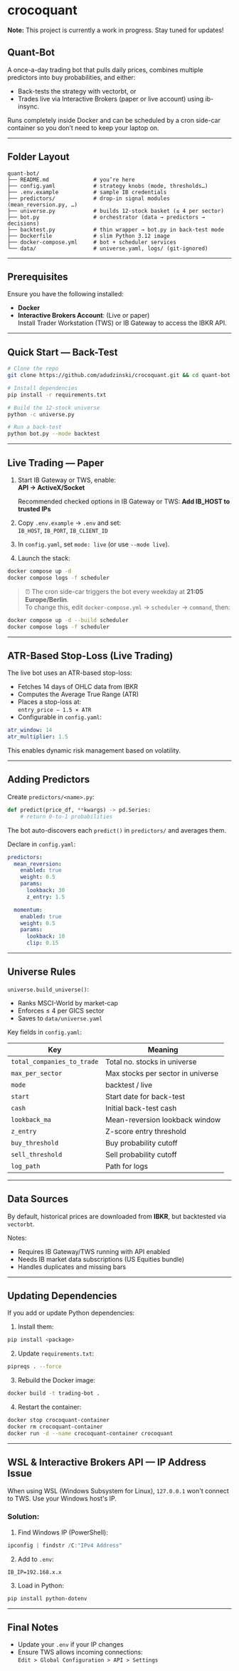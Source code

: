 # crocoquant
**Note:** This project is currently a work in progress. Stay tuned for updates!
## Quant-Bot

A once-a-day trading bot that pulls daily prices, combines multiple predictors into buy probabilities, and either:

- Back-tests the strategy with vectorbt, or  
- Trades live via Interactive Brokers (paper or live account) using ib-insync.

Runs completely inside Docker and can be scheduled by a cron side-car container so you don’t need to keep your laptop on.

---

## Folder Layout

```
quant-bot/
├── README.md              # you’re here
├── config.yaml            # strategy knobs (mode, thresholds…)
├── .env.example           # sample IB credentials
├── predictors/            # drop-in signal modules (mean_reversion.py, …)
├── universe.py            # builds 12-stock basket (≤ 4 per sector)
├── bot.py                 # orchestrator (data → predictors → decisions)
├── backtest.py            # thin wrapper → bot.py in back-test mode
├── Dockerfile             # slim Python 3.12 image
├── docker-compose.yml     # bot + scheduler services
└── data/                  # universe.yaml, logs/ (git-ignored)
```

---

## Prerequisites

Ensure you have the following installed:

- **Docker**  
- **Interactive Brokers Account**: (Live or paper)  
  Install Trader Workstation (TWS) or IB Gateway to access the IBKR API.

---

## Quick Start — Back-Test

```bash
# Clone the repo
git clone https://github.com/adudzinski/crocoquant.git && cd quant-bot

# Install dependencies
pip install -r requirements.txt

# Build the 12-stock universe
python -c universe.py

# Run a back-test
python bot.py --mode backtest 
```

---

## Live Trading — Paper

1. Start IB Gateway or TWS, enable:  
   **API → ActiveX/Socket**

    Recommended checked options in IB Gateway or TWS:
   **Add IB_HOST to trusted IPs**

2. Copy `.env.example` → `.env` and set:  
   `IB_HOST`, `IB_PORT`, `IB_CLIENT_ID`

3. In `config.yaml`, set `mode: live` (or use `--mode live`).

4. Launch the stack:

```bash
docker compose up -d
docker compose logs -f scheduler
```

> ⏰ The cron side-car triggers the bot every weekday at **21:05 Europe/Berlin**.  
To change this, edit `docker-compose.yml` → `scheduler` → `command`, then:

```bash
docker compose up -d --build scheduler  
docker compose logs -f scheduler
```

---

## ATR-Based Stop-Loss (Live Trading)

The live bot uses an ATR-based stop-loss:

- Fetches 14 days of OHLC data from IBKR
- Computes the Average True Range (ATR)
- Places a stop-loss at:  
  `entry_price − 1.5 × ATR`
- Configurable in `config.yaml`:

```yaml
atr_window: 14
atr_multiplier: 1.5
```

This enables dynamic risk management based on volatility.

---

## Adding Predictors

Create `predictors/<name>.py`:

```python
def predict(price_df, **kwargs) -> pd.Series:
    # return 0-to-1 probabilities
```

The bot auto-discovers each `predict()` in `predictors/` and averages them.

Declare in `config.yaml`:

```yaml
predictors:
  mean_reversion:
    enabled: true
    weight: 0.5
    params:
      lookback: 30
      z_entry: 1.5

  momentum:
    enabled: true
    weight: 0.5
    params:
      lookback: 10
      clip: 0.15
```

---

## Universe Rules

`universe.build_universe()`:

- Ranks MSCI-World by market-cap  
- Enforces ≤ 4 per GICS sector  
- Saves to `data/universe.yaml`

Key fields in `config.yaml`:

| Key              | Meaning                               |
|------------------|---------------------------------------|
| `total_companies_to_trade` | Total no. stocks in universe|
| `max_per_sector` | Max stocks per sector in universe     |
| `mode`           | backtest / live                       |
| `start`          | Start date for back-test              |
| `cash`           | Initial back-test cash                |
| `lookback_ma`    | Mean-reversion lookback window        |
| `z_entry`        | Z-score entry threshold               |
| `buy_threshold`  | Buy probability cutoff                |
| `sell_threshold` | Sell probability cutoff               |
| `log_path`       | Path for logs                         |

---

## Data Sources

By default, historical prices are downloaded from **IBKR**, but backtested via `vectorbt`.


Notes:

- Requires IB Gateway/TWS running with API enabled
- Needs IB market data subscriptions (US Equities bundle)
- Handles duplicates and missing bars

---

## Updating Dependencies

If you add or update Python dependencies:

1. Install them:

```bash
pip install <package>
```

2. Update `requirements.txt`:

```bash
pipreqs . --force
```

3. Rebuild the Docker image:

```bash
docker build -t trading-bot .
```

4. Restart the container:

```bash
docker stop crocoquant-container
docker rm crocoquant-container
docker run -d --name crocoquant-container crocoquant
```

---

## WSL & Interactive Brokers API — IP Address Issue

When using WSL (Windows Subsystem for Linux), `127.0.0.1` won't connect to TWS. Use your Windows host's IP.

### Solution:

1. Find Windows IP (PowerShell):

```powershell
ipconfig | findstr /C:"IPv4 Address"
```

2. Add to `.env`:

```dotenv
IB_IP=192.168.x.x
```

3. Load in Python:

```bash
pip install python-dotenv
```

---

## Final Notes

- Update your `.env` if your IP changes
- Ensure TWS allows incoming connections:  
  `Edit > Global Configuration > API > Settings`

